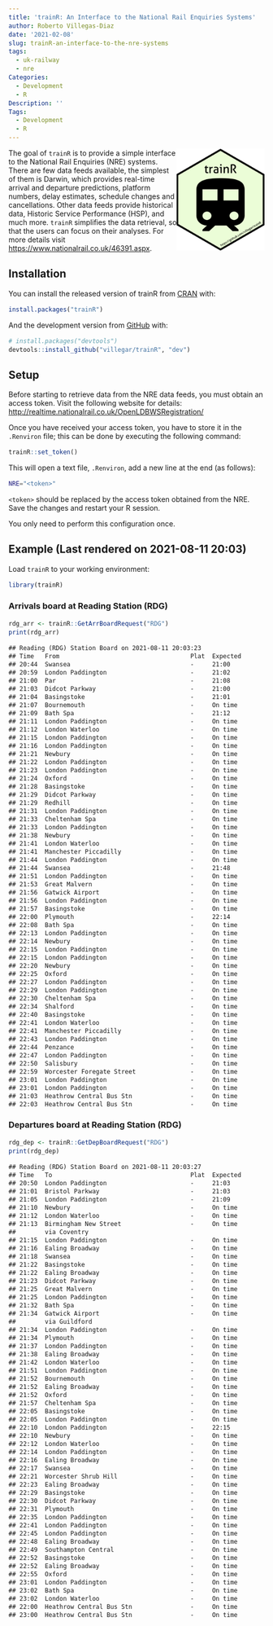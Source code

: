 ```yaml
---
title: 'trainR: An Interface to the National Rail Enquiries Systems'
author: Roberto Villegas-Diaz
date: '2021-02-08'
slug: trainR-an-interface-to-the-nre-systems
tags:
  - uk-railway
  - nre
Categories:
  - Development
  - R
Description: ''
Tags:
  - Development
  - R
---
```


<img src="https://raw.githubusercontent.com/villegar/trainR/main/inst/images/logo.png" alt="logo" align="right" height=200px/>

The goal of `trainR` is to provide a simple interface to the 
National Rail Enquiries (NRE) systems. There are few data feeds 
available, the simplest of them is Darwin, which provides real-time 
arrival and departure predictions, platform numbers, delay estimates, 
schedule changes and cancellations. Other data feeds provide historical 
data, Historic Service Performance (HSP), and much more. `trainR` 
simplifies the data retrieval, so that the users can focus on their 
analyses. For more details visit 
https://www.nationalrail.co.uk/46391.aspx.

## Installation

You can install the released version of trainR from [CRAN](https://CRAN.R-project.org) with:

``` r
install.packages("trainR")
```

And the development version from [GitHub](https://github.com/) with:

``` r
# install.packages("devtools")
devtools::install_github("villegar/trainR", "dev")
```

## Setup
Before starting to retrieve data from the NRE data feeds, you must obtain an access token. 
Visit the following website for details: http://realtime.nationalrail.co.uk/OpenLDBWSRegistration/

Once you have received your access token, you have to store it in the `.Renviron` file; this can be 
done by executing the following command:


```r
trainR::set_token()
```

This will open a text file, `.Renviron`, add a new line at the end (as follows):

```bash
NRE="<token>"
```

`<token>` should be replaced by the access token obtained from the NRE. Save the changes and restart 
your R session.

You only need to perform this configuration once.

## Example (Last rendered on 2021-08-11 20:03)

Load `trainR` to your working environment:

```r
library(trainR)
```

### Arrivals board at Reading Station (RDG)


```r
rdg_arr <- trainR::GetArrBoardRequest("RDG")
print(rdg_arr)
```

```
## Reading (RDG) Station Board on 2021-08-11 20:03:23
## Time   From                                    Plat  Expected
## 20:44  Swansea                                 -     21:00
## 20:59  London Paddington                       -     21:02
## 21:00  Par                                     -     21:08
## 21:03  Didcot Parkway                          -     21:00
## 21:04  Basingstoke                             -     21:01
## 21:07  Bournemouth                             -     On time
## 21:09  Bath Spa                                -     21:12
## 21:11  London Paddington                       -     On time
## 21:12  London Waterloo                         -     On time
## 21:15  London Paddington                       -     On time
## 21:16  London Paddington                       -     On time
## 21:21  Newbury                                 -     On time
## 21:22  London Paddington                       -     On time
## 21:23  London Paddington                       -     On time
## 21:24  Oxford                                  -     On time
## 21:28  Basingstoke                             -     On time
## 21:29  Didcot Parkway                          -     On time
## 21:29  Redhill                                 -     On time
## 21:31  London Paddington                       -     On time
## 21:33  Cheltenham Spa                          -     On time
## 21:33  London Paddington                       -     On time
## 21:38  Newbury                                 -     On time
## 21:41  London Waterloo                         -     On time
## 21:41  Manchester Piccadilly                   -     On time
## 21:44  London Paddington                       -     On time
## 21:44  Swansea                                 -     21:48
## 21:51  London Paddington                       -     On time
## 21:53  Great Malvern                           -     On time
## 21:56  Gatwick Airport                         -     On time
## 21:56  London Paddington                       -     On time
## 21:57  Basingstoke                             -     On time
## 22:00  Plymouth                                -     22:14
## 22:08  Bath Spa                                -     On time
## 22:13  London Paddington                       -     On time
## 22:14  Newbury                                 -     On time
## 22:15  London Paddington                       -     On time
## 22:15  London Paddington                       -     On time
## 22:20  Newbury                                 -     On time
## 22:25  Oxford                                  -     On time
## 22:27  London Paddington                       -     On time
## 22:29  London Paddington                       -     On time
## 22:30  Cheltenham Spa                          -     On time
## 22:34  Shalford                                -     On time
## 22:40  Basingstoke                             -     On time
## 22:41  London Waterloo                         -     On time
## 22:41  Manchester Piccadilly                   -     On time
## 22:43  London Paddington                       -     On time
## 22:44  Penzance                                -     On time
## 22:47  London Paddington                       -     On time
## 22:50  Salisbury                               -     On time
## 22:59  Worcester Foregate Street               -     On time
## 23:01  London Paddington                       -     On time
## 23:01  London Paddington                       -     On time
## 21:03  Heathrow Central Bus Stn                -     On time
## 22:03  Heathrow Central Bus Stn                -     On time
```

### Departures board at Reading Station (RDG)


```r
rdg_dep <- trainR::GetDepBoardRequest("RDG")
print(rdg_dep)
```

```
## Reading (RDG) Station Board on 2021-08-11 20:03:27
## Time   To                                      Plat  Expected
## 20:50  London Paddington                       -     21:03
## 21:01  Bristol Parkway                         -     21:03
## 21:05  London Paddington                       -     21:09
## 21:10  Newbury                                 -     On time
## 21:12  London Waterloo                         -     On time
## 21:13  Birmingham New Street                   -     On time
##        via Coventry                            
## 21:15  London Paddington                       -     On time
## 21:16  Ealing Broadway                         -     On time
## 21:18  Swansea                                 -     On time
## 21:22  Basingstoke                             -     On time
## 21:22  Ealing Broadway                         -     On time
## 21:23  Didcot Parkway                          -     On time
## 21:25  Great Malvern                           -     On time
## 21:25  London Paddington                       -     On time
## 21:32  Bath Spa                                -     On time
## 21:34  Gatwick Airport                         -     On time
##        via Guildford                           
## 21:34  London Paddington                       -     On time
## 21:34  Plymouth                                -     On time
## 21:37  London Paddington                       -     On time
## 21:38  Ealing Broadway                         -     On time
## 21:42  London Waterloo                         -     On time
## 21:51  London Paddington                       -     On time
## 21:52  Bournemouth                             -     On time
## 21:52  Ealing Broadway                         -     On time
## 21:52  Oxford                                  -     On time
## 21:57  Cheltenham Spa                          -     On time
## 22:05  Basingstoke                             -     On time
## 22:05  London Paddington                       -     On time
## 22:10  London Paddington                       -     22:15
## 22:10  Newbury                                 -     On time
## 22:12  London Waterloo                         -     On time
## 22:14  London Paddington                       -     On time
## 22:16  Ealing Broadway                         -     On time
## 22:17  Swansea                                 -     On time
## 22:21  Worcester Shrub Hill                    -     On time
## 22:23  Ealing Broadway                         -     On time
## 22:29  Basingstoke                             -     On time
## 22:30  Didcot Parkway                          -     On time
## 22:31  Plymouth                                -     On time
## 22:35  London Paddington                       -     On time
## 22:41  London Paddington                       -     On time
## 22:45  London Paddington                       -     On time
## 22:48  Ealing Broadway                         -     On time
## 22:49  Southampton Central                     -     On time
## 22:52  Basingstoke                             -     On time
## 22:52  Ealing Broadway                         -     On time
## 22:55  Oxford                                  -     On time
## 23:01  London Paddington                       -     On time
## 23:02  Bath Spa                                -     On time
## 23:02  London Waterloo                         -     On time
## 22:00  Heathrow Central Bus Stn                -     On time
## 23:00  Heathrow Central Bus Stn                -     On time
```
